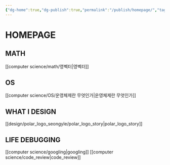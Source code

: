 ```yaml
---
{"dg-home":true,"dg-publish":true,"permalink":"/publish/homepage/","tags":"gardenEntry","dgPassFrontmatter":true}
---
```



# HOMEPAGE

## MATH
[[computer science/math/영벡터|영벡터]]

## OS
[[computer science/OS/운영체제란 무엇인가|운영체제란 무엇인가]]

## WHAT I DESIGN
[[design/polar_logo_seongyle/polar_logo_story|polar_logo_story]]

## LIFE DEBUGGING
[[computer science/googling|googling]]
[[computer science/code_review|code_review]]